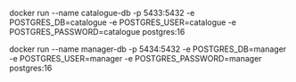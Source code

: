 docker run --name catalogue-db -p 5433:5432 -e POSTGRES_DB=catalogue -e POSTGRES_USER=catalogue -e POSTGRES_PASSWORD=catalogue postgres:16

docker run --name manager-db -p 5434:5432 -e POSTGRES_DB=manager -e POSTGRES_USER=manager -e POSTGRES_PASSWORD=manager postgres:16 